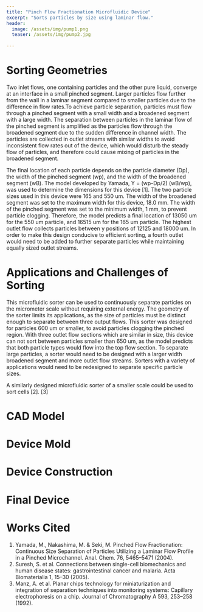 ```yaml
---
title: "Pinch Flow Fractionation Microfluidic Device"
excerpt: "Sorts particles by size using laminar flow."
header:
  image: /assets/img/pump1.png
  teaser: /assets/img/pump2.jpg
   
---
```

# Sorting Geometries

Two inlet flows, one containing particles and the other pure liquid, converge at an interface in a small pinched segment. Larger particles flow further from the wall in a laminar segment compared to smaller particles due to the difference in flow rates.To achieve particle separation, particles must flow through a pinched segment with a small width and a broadened segment with a large width. The separation between particles in the laminar flow of the pinched segment is amplified as the particles flow through the broadened segment due to the sudden difference in channel width. The particles are collected in outlet streams with similar widths to avoid inconsistent flow rates out of the device, which would disturb the steady flow of particles, and therefore could cause mixing of particles in the broadened segment. 

The final location of each particle depends on the particle diameter (Dp), the width of the pinched segment (wp), and the width of the broadened segment (wB). The model developed by Yamada, Y = (wp-Dp/2) (wB/wp), was used to determine the dimensions for this device [1]. The two particle sizes used in this device were 165 and 550 um. The width of the broadened segment was set to the maximum width for this device, 18.0 mm. The width of the pinched segment was set to the minimum width, 1 mm, to prevent particle clogging. Therefore, the model predicts a final location of 13050 um for the 550 um particle, and 16515 um for the 165 um particle. The highest outlet flow collects particles between y positions of 12125 and 18000 um. In order to make this design conducive to efficient sorting, a fourth outlet would need to be added to further separate particles while maintaining equally sized outlet streams.  

# Applications and Challenges of Sorting

This microfluidic sorter can be used to continuously separate particles on the micrometer scale without requiring external energy. The geometry of the sorter limits its applications, as the size of particles must be distinct enough to separate between three output flows. This sorter was designed for particles 600 um or smaller, to avoid particles clogging the pinched region. With three outlet flow sections which are similar in size, this device can not sort between particles smaller than 650 um, as the model predicts that both particle types would flow into the top flow section. To separate large particles, a sorter would need to be designed with a larger width broadened segment and more outlet flow streams. Sorters with a variety of applications would need to be redesigned to separate specific particle sizes. 

A similarly designed microfluidic sorter of a smaller scale could be used to sort cells [2]. [3]    


# CAD Model


# Device Mold

# Device Construction


# Final Device

# Works Cited
1. Yamada, M., Nakashima, M. & Seki, M. Pinched Flow Fractionation:  Continuous Size Separation of Particles Utilizing a Laminar Flow Profile in a Pinched Microchannel. Anal. Chem. 76, 5465–5471 (2004).
2. Suresh, S. et al. Connections between single-cell biomechanics and human disease states: gastrointestinal cancer and malaria. Acta Biomaterialia 1, 15–30 (2005).
3. Manz, A. et al. Planar chips technology for miniaturization and integration of separation techniques into monitoring systems: Capillary electrophoresis on a chip. Journal of Chromatography A 593, 253–258 (1992).

